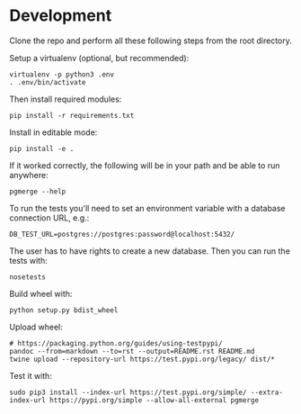# Development

Clone the repo and perform all these following steps from the root directory.

Setup a virtualenv (optional, but recommended):

    virtualenv -p python3 .env
    . .env/bin/activate

Then install required modules:

    pip install -r requirements.txt

Install in editable mode:

    pip install -e .

If it worked correctly, the following will be in your path and be able to run anywhere:

    pgmerge --help

To run the tests you'll need to set an environment variable with a database connection URL, e.g.:

    DB_TEST_URL=postgres://postgres:password@localhost:5432/

The user has to have rights to create a new database. Then you can run the tests with:

    nosetests

Build wheel with:

    python setup.py bdist_wheel

Upload wheel:

    # https://packaging.python.org/guides/using-testpypi/
    pandoc --from=markdown --to=rst --output=README.rst README.md
    twine upload --repository-url https://test.pypi.org/legacy/ dist/*

Test it with:

    sudo pip3 install --index-url https://test.pypi.org/simple/ --extra-index-url https://pypi.org/simple --allow-all-external pgmerge
